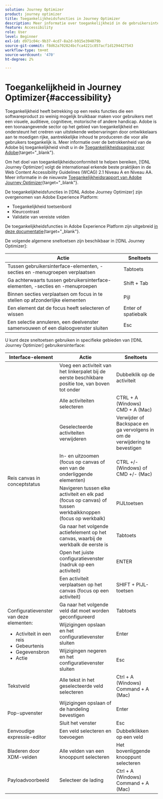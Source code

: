 ```yaml
---
solution: Journey Optimizer
product: journey optimizer
title: Toegankelijkheidsfuncties in Journey Optimizer
description: Meer informatie over toegankelijkheid in de gebruikersinterface van Journey Optimizer
feature: Accessibility
role: User
level: Beginner
exl-id: d971c04c-9b37-4cd7-8a2d-b915e394079b
source-git-commit: f8d62a702824bcfca4221c857acf1d1294427543
workflow-type: tm+mt
source-wordcount: '470'
ht-degree: 2%

---
```


# Toegankelijkheid in Journey Optimizer{#accessibility}

Toegankelijkheid heeft betrekking op een reeks functies die een softwareproduct zo weinig mogelijk bruikbaar maken voor gebruikers met een visuele, auditieve, cognitieve, motorische of andere handicap. Adobe is een toonaangevende sector op het gebied van toegankelijkheid en ondersteunt het creëren van uitstekende webervaringen door ontwikkelaars aan te moedigen rijke, aantrekkelijke inhoud te produceren die voor alle gebruikers toegankelijk is. Meer informatie over de betrokkenheid van de Adobe bij toegankelijkheid vindt u in de [Toegankelijkheidspagina voor Adobe](https://www.adobe.com/accessibility.html){target="_blank"}.

Om het doel van toegankelijkheidsconformiteit te helpen bereiken, [!DNL Journey Optimizer] volgt de internationaal erkende beste praktijken in de Web Content Accessibility Guidelines (WCAG) 2.1 Niveau A en Niveau AA. Meer informatie in de nieuwste [Toegankelijkheidsrapport van Adobe Journey Optimizer](https://www.adobe.com/accessibility/compliance/adobe-journey-optimizer-2022.html){target="_blank"}.


De toegankelijkheidsfuncties in [!DNL Adobe Journey Optimizer] zijn overgenomen van Adobe Experience Platform:

* Toegankelijkheid toetsenbord
* Kleurcontrast
* Validatie van vereiste velden

De toegankelijkheidsfuncties in Adobe Experience Platform zijn uitgebreid [in deze documentatie](https://experienceleague.adobe.com/docs/experience-platform/accessibility/features.html){target="_blank"}.

De volgende algemene sneltoetsen zijn beschikbaar in [!DNL Journey Optimizer]:

| Actie | Sneltoets |
| --- | --- |
| Tussen gebruikersinterface-elementen, -secties en -menugroepen verplaatsen | Tabtoets |
| Ga achterwaarts tussen gebruikersinterface-elementen, -secties en -menuproepen | Shift + Tab |
| Binnen secties verplaatsen om focus in te stellen op afzonderlijke elementen | Pijl |
| Een element dat de focus heeft selecteren of wissen | Enter of spatiebalk |
| Een selectie annuleren, een deelvenster samenvouwen of een dialoogvenster sluiten | Esc |

U kunt deze sneltoetsen gebruiken in specifieke gebieden van [!DNL Journey Optimizer] gebruikersinterface:

<table>
  <thead>
    <tr>
      <th>Interface-element</th>
      <th>Actie</th>
      <th>Sneltoets</th>
    </tr>
  </thead>
  <tr>
    <td rowspan="8">Reis canvas in conceptstatus</td>
    <td>Voeg een activiteit van het linkerpalet bij de eerste beschikbare positie toe, van boven tot onder</td>
    <td>Dubbelklik op de activiteit</td>
  </tr>
  <tr>
    <td>Alle activiteiten selecteren</td>
    <td>CTRL + A (Windows)<br/>CMD + A (Mac)</td>
  </tr>
  <tr>
    <td>Geselecteerde activiteiten verwijderen</td>
    <td>Verwijder of Backspace en ga vervolgens in om de verwijdering te bevestigen</td>
  </tr>
  <tr>
    <td>In- en uitzoomen (focus op canvas of een van de onderliggende elementen)</td>
    <td>CTRL +/- (Windows) of CMD +/- (Mac)</td>
  </tr>  
  <tr>
    <td>Navigeren tussen elke activiteit en elk pad (focus op canvas) of tussen werkbalkknoppen (focus op werkbalk)</td>
    <td>PIJLtoetsen</td>
  </tr>   
  <tr>
    <td>Ga naar het volgende actiefelement op het canvas, waarbij de werkbalk de eerste is</td>
    <td>Tabtoets</td>
  </tr>  
  <tr>
    <td>Open het juiste configuratievenster (nadruk op een activiteit)</td>
    <td>ENTER</td>
  </tr>   
  <tr>
    <td>Een activiteit verplaatsen op het canvas (focus op een activiteit)</td>
    <td>SHIFT + PIJL-toetsen</td>
  </tr>  
  <tr>
  <td rowspan="3">
  Configuratievenster van deze elementen:
<ul>
  <li>Activiteit in een reis</li>
  <li>Gebeurtenis</li>
  <li>Gegevensbron</li>
  <li>Actie</li>
</ul>
  </td>
    <td>Ga naar het volgende veld dat moet worden geconfigureerd</td>
    <td>Tabtoets</td>
  </tr>
  <tr>
    <td>Wijzigingen opslaan en het configuratievenster sluiten</td>
    <td>Enter</td>
  </tr>
  <tr>
    <td>Wijzigingen negeren en het configuratievenster sluiten</td>
    <td>Esc</td>
  </tr>
<!-- //Ajouter ce raccourci quand il marchera (actuellement, le raccourci Ctrl/Cmd+F du navigateur a priorité sur celui de AJO).//
  <tr>
    <td>Page with a search bar</td>
    <td>Select the search bar</td>
    <td>Ctrl/Command + F</td>
  </tr>
-->
  <tr>
    <td>Tekstveld</td>
    <td>Alle tekst in het geselecteerde veld selecteren</td>
    <td>Ctrl + A (Windows)<br/>Command + A (Mac)</td>
  </tr>
  <tr>
    <td rowspan="2">Pop-upvenster</td>
    <td>Wijzigingen opslaan of de handeling bevestigen</td>
    <td>Enter</td>
  </tr>
  <tr>
    <td>Sluit het venster</td>
    <td>Esc</td>
  </tr>
  <tr>
    <td>Eenvoudige expressie-editor</td>
    <td>Een veld selecteren en toevoegen</td>
    <td>Dubbelklikken op een veld</td>
  </tr>
  <tr>
    <td>Bladeren door XDM-velden</td>
    <td>Alle velden van een knooppunt selecteren</td>
    <td>Het bovenliggende knooppunt selecteren</td>
  </tr>
  <tr>
    <td>Payloadvoorbeeld</td>
    <td>Selecteer de lading</td>
    <td>Ctrl + A (Windows)<br/>Command + A (Mac)</td>
  </tr>
</table>
